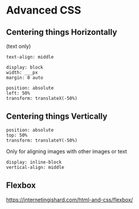 # Advanced CSS

## Centering things Horizontally
(text only)
```
text-align: middle
```

```
display: block
width: ___px
margin: 0 auto
```

```
position: absolute
left: 50%
transform: translateX(-50%)
```

## Centering things Vertically
```
position: absolute
top: 50%
transform: translateY(-50%)
```

Only for aligning images with other images or text
```
display: inline-block
vertical-align: middle
```

## Flexbox
https://internetingishard.com/html-and-css/flexbox/
